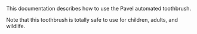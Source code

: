 This documentation describes how to use the Pavel automated toothbrush.

Note that this toothbrush is totally safe to use for children, adults, and wildlife.
